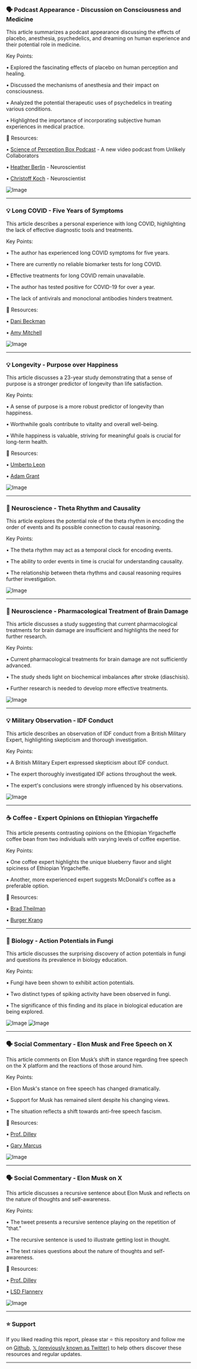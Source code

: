 ### 🗣️ Podcast Appearance - Discussion on Consciousness and Medicine

This article summarizes a podcast appearance discussing the effects of placebo, anesthesia, psychedelics, and dreaming on human experience and their potential role in medicine.

Key Points:

• Explored the fascinating effects of placebo on human perception and healing.


• Discussed the mechanisms of anesthesia and their impact on consciousness.


• Analyzed the potential therapeutic uses of psychedelics in treating various conditions.


• Highlighted the importance of incorporating subjective human experiences in medical practice.


🔗 Resources:

• [Science of Perception Box Podcast](https://x.com/pshrink) - A new video podcast from Unlikely Collaborators


• [Heather Berlin](https://x.com/heather_berlin) - Neuroscientist


• [Christoff Koch](https://x.com/TheBorisLab) - Neuroscientist


![Image](https://pbs.twimg.com/ext_tw_video_thumb/1900577223989399553/pu/img/pkkTbagk_hY8e-hX.jpg)


---

### 💡 Long COVID - Five Years of Symptoms

This article describes a personal experience with long COVID, highlighting the lack of effective diagnostic tools and treatments.

Key Points:

• The author has experienced long COVID symptoms for five years.


•  There are currently no reliable biomarker tests for long COVID.


• Effective treatments for long COVID remain unavailable.


• The author has tested positive for COVID-19 for over a year.


•  The lack of antivirals and monoclonal antibodies hinders treatment.


🔗 Resources:

• [Dani Beckman](https://x.com/DaniBeckman)


• [Amy Mitchell](https://x.com/amymitchellart)


![Image](https://pbs.twimg.com/media/GmEj0mZWUAAy2tH?format=jpg&name=small)


---

### 💡 Longevity - Purpose over Happiness

This article discusses a 23-year study demonstrating that a sense of purpose is a stronger predictor of longevity than life satisfaction.

Key Points:

•  A sense of purpose is a more robust predictor of longevity than happiness.


• Worthwhile goals contribute to vitality and overall well-being.


• While happiness is valuable, striving for meaningful goals is crucial for long-term health.


🔗 Resources:

• [Umberto Leon](https://x.com/umbertoleon)


• [Adam Grant](https://x.com/AdamMGrant)


![Image](https://pbs.twimg.com/media/GmF6z-JW4AAPwi0?format=jpg&name=small)


---

### 🤖 Neuroscience - Theta Rhythm and Causality

This article explores the potential role of the theta rhythm in encoding the order of events and its possible connection to causal reasoning.

Key Points:

• The theta rhythm may act as a temporal clock for encoding events.


•  The ability to order events in time is crucial for understanding causality.


• The relationship between theta rhythms and causal reasoning requires further investigation.


![Image](https://pbs.twimg.com/media/GmEI7WZaMAA31bo?format=jpg&name=small)

---

### 🤖 Neuroscience - Pharmacological Treatment of Brain Damage

This article discusses a study suggesting that current pharmacological treatments for brain damage are insufficient and highlights the need for further research.

Key Points:

• Current pharmacological treatments for brain damage are not sufficiently advanced.


• The study sheds light on biochemical imbalances after stroke (diaschisis).


• Further research is needed to develop more effective treatments.


![Image](https://pbs.twimg.com/media/GmGthEWXwAA3rw3?format=jpg&name=small)


---

### 💡 Military Observation - IDF Conduct

This article describes an observation of IDF conduct from a British Military Expert, highlighting skepticism and thorough investigation.


Key Points:

• A British Military Expert expressed skepticism about IDF conduct.


• The expert thoroughly investigated IDF actions throughout the week.


• The expert's conclusions were strongly influenced by his observations.



![Image](https://pbs.twimg.com/media/GmCjcZaXkAAJyr6?format=jpg&name=900x900)


---

### ☕ Coffee - Expert Opinions on Ethiopian Yirgacheffe

This article presents contrasting opinions on the Ethiopian Yirgacheffe coffee bean from two individuals with varying levels of coffee expertise.

Key Points:

• One coffee expert highlights the unique blueberry flavor and slight spiciness of Ethiopian Yirgacheffe.


• Another, more experienced expert suggests McDonald's coffee as a preferable option.


🔗 Resources:

• [Brad Theilman](https://x.com/bradtheilman)


• [Burger Krang](https://x.com/burgerkrang)



---

### 🤖 Biology - Action Potentials in Fungi

This article discusses the surprising discovery of action potentials in fungi and questions its prevalence in biology education.

Key Points:

• Fungi have been shown to exhibit action potentials.


• Two distinct types of spiking activity have been observed in fungi.


• The significance of this finding and its place in biological education are being explored.


![Image](https://pbs.twimg.com/media/Gl2Jn6mWoAAATxn?format=png&name=small)
![Image](https://pbs.twimg.com/media/Gl2KIr1WkAE4RIc?format=png&name=small)


---

### 🗣️ Social Commentary - Elon Musk and Free Speech on X

This article comments on Elon Musk’s shift in stance regarding free speech on the X platform and the reactions of those around him.

Key Points:

• Elon Musk's stance on free speech has changed dramatically.


•  Support for Musk has remained silent despite his changing views.


• The situation reflects a shift towards anti-free speech fascism.


🔗 Resources:

• [Prof. Dilley](https://x.com/ProfDilley)


• [Gary Marcus](https://x.com/GaryMarcus)



![Image](https://pbs.twimg.com/media/Gj28gYkWIAEravg?format=jpg&name=small)

---

### 🗣️ Social Commentary - Elon Musk on X

This article discusses a recursive sentence about Elon Musk and reflects on the nature of thoughts and self-awareness.

Key Points:

• The tweet presents a recursive sentence playing on the repetition of "that."


• The recursive sentence is used to illustrate getting lost in thought.


• The text raises questions about the nature of thoughts and self-awareness.


🔗 Resources:

• [Prof. Dilley](https://x.com/ProfDilley)


• [LSD Flannery](https://x.com/lsd_flannery)


![Image](https://pbs.twimg.com/media/Gj28gYkWIAEravg?format=jpg&name=small)


---

### ⭐️ Support

If you liked reading this report, please star ⭐️ this repository and follow me on [Github](https://github.com/Drix10), [𝕏 (previously known as Twitter)](https://x.com/DRIX_10_) to help others discover these resources and regular updates.

---